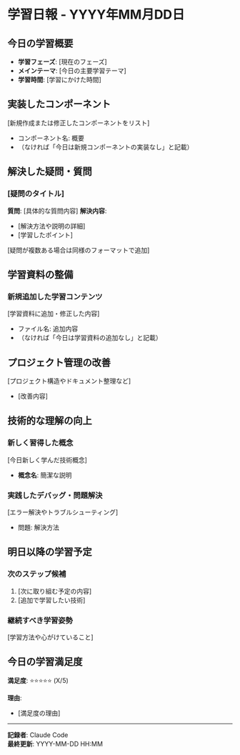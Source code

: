 # 学習日報 - YYYY年MM月DD日

## 今日の学習概要
- **学習フェーズ**: [現在のフェーズ]
- **メインテーマ**: [今日の主要学習テーマ]
- **学習時間**: [学習にかけた時間]

## 実装したコンポーネント
[新規作成または修正したコンポーネントをリスト]
- コンポーネント名: 概要
- （なければ「今日は新規コンポーネントの実装なし」と記載）

## 解決した疑問・質問

### [疑問のタイトル]
**質問**: [具体的な質問内容]
**解決内容**:
- [解決方法や説明の詳細]
- [学習したポイント]

[疑問が複数ある場合は同様のフォーマットで追加]

## 学習資料の整備

### 新規追加した学習コンテンツ
[学習資料に追加・修正した内容]
- ファイル名: 追加内容
- （なければ「今日は学習資料の追加なし」と記載）

## プロジェクト管理の改善
[プロジェクト構造やドキュメント整理など]
- [改善内容]

## 技術的な理解の向上

### 新しく習得した概念
[今日新しく学んだ技術概念]
- **概念名**: 簡潔な説明

### 実践したデバッグ・問題解決
[エラー解決やトラブルシューティング]
- 問題: 解決方法

## 明日以降の学習予定

### 次のステップ候補
1. [次に取り組む予定の内容]
2. [追加で学習したい技術]

### 継続すべき学習姿勢
[学習方法や心がけていること]

## 今日の学習満足度
**満足度**: ⭐⭐⭐⭐⭐ (X/5)

**理由**:
- [満足度の理由]

---
**記録者**: Claude Code  
**最終更新**: YYYY-MM-DD HH:MM